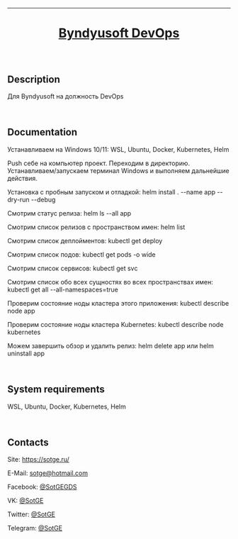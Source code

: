[home-url]: https://github.com/SotGE/Web-Run-Python 'Home'

---

# <p align="center">[Byndyusoft DevOps][home-url]</p>

<br/>

## Description

Для Byndyusoft на должность DevOps

<br/>

## Documentation

Устанавливаем на Windows 10/11:
WSL, Ubuntu, Docker, Kubernetes, Helm

Push себе на компьютер проект.
Переходим в директорию.
Устанавливаем/запускаем терминал Windows и выполняем дальнейшие действия.

Установка с пробным запуском и отладкой:
helm install . --name app --dry-run --debug

Смотрим статус релиза:
helm ls --all app

Смотрим список релизов с пространством имен:
helm list

Смотрим список деплойментов:
kubectl get deploy

Смотрим список подов:
kubectl get pods -o wide

Смотрим список сервисов:
kubectl get svc

Смотрим список обо всех сущностях во всех пространствах имен:
kubectl get all --all-namespaces=true

Проверим состояние ноды кластера этого приложения:
kubectl describe node app

Проверим состояние ноды кластера Kubernetes:
kubectl describe node kubernetes

Можем завершить обзор и удалить релиз:
helm delete app
или
helm uninstall app

<br/>

## System requirements

WSL, Ubuntu, Docker, Kubernetes, Helm

<br/>

## Contacts

Site: <https://sotge.ru/>

E-Mail: <sotge@hotmail.com>

Facebook: [@SotGEGDS](https://www.facebook.com/sotgegds 'https://www.facebook.com/sotgegds')

VK: [@SotGE](https://vk.com/sotge 'https://vk.com/sotge')

Twitter: [@SotGE](https://twitter.com/sotge 'https://twitter.com/sotge')

Telegram: [@SotGE](https://t.me/sotge 'https://t.me/sotge')
